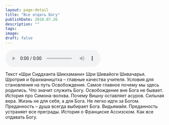 ```yaml
---
layout: page-detail
title: "Все отдать Богу"
publishDate: 2018.07.26
description: ""
tags:
image:
draft: false
---
```


<audio title="2018.07.26 - Все отдать Богу.mp3" src="https://filer-api.advayta.org/v1.0/public/files/74939" controls=""></audio>

 Текст «Шри Сиддханта Шикхамани» Шри Шивайоги Шивачарья. Шротрия и брахмаништха – главные качества учителя. Условия для становления на путь Освобождения. Самое главное почему мы здесь родились. Что значит служить Богу. Освобождение вне Бога не бывает. История про Симона-волхва. Почему Вишну оставляет асуров. Сильная вера. Жизнь не для себя, а для Бога. Не легко идти за Богом. Преданность – душа всегда выбирает Бога. Видьямайя. Преданность устраняет все преграды. История о Франциске Ассизском. Как все отдавать Богу. 

  
